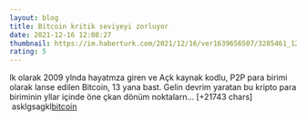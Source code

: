 ```yaml
--- 
layout: blog
title: Bitcoin kritik seviyeyi zorluyor
date: 2021-12-16 12:08:27
thumbnail: https://im.haberturk.com/2021/12/16/ver1639656507/3285461_1200x627.jpg
rating: 5
---
```

lk olarak 2009 ylnda hayatmza giren ve Açk kaynak kodlu, P2P para birimi olarak lanse edilen Bitcoin, 13 yana bast. Gelin devrim yaratan bu kripto para biriminin yllar içinde öne çkan dönüm noktalarn… [+21743 chars]</br>&nbsp;asklgsagkl<a href="web">bitcoin</a>